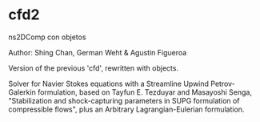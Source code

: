 cfd2
====

ns2DComp con objetos

Author: Shing Chan, German Weht & Agustin Figueroa

Version of the previous 'cfd', rewritten with objects.

Solver for Navier Stokes equations with a Streamline Upwind Petrov-Galerkin formulation, 
based on Tayfun E. Tezduyar and Masayoshi Senga, "Stabilization and shock-capturing parameters 
in SUPG formulation of compressible flows", plus an Arbitrary Lagrangian-Eulerian formulation.
